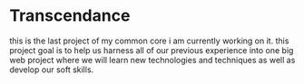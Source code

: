 # Transcendance
this is the last project of my common core i am currently working on it. this project goal is to help us harness all of our previous experience into one big web project where we will learn new technologies and techniques as well as develop our soft skills.
